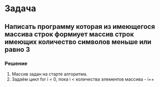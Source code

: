 # Задача

## Написать программу которая из имеющегося массива строк формиует массив строк имеющих количество символов меньше или равно 3

### Решение

1. Массив задан на старте алгоритма.
2. Задаём цикл for i = 0, пока i < количества элементов массива - i++
